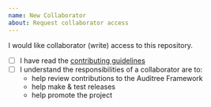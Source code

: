 ```yaml
---
name: New Collaborator
about: Request collaborator access
---
```


I would like collaborator (write) access to this repository.

- [ ] I have read the [contributing guidelines][CONTRIBUTING]
- [ ] I understand the responsibilities of a collaborator are to:
  - help review contributions to the Auditree Framework
  - help make & test releases
  - help promote the project

[CONTRIBUTING]: https://github.com/ComplianceAsCode/auditree-framework/blob/master/CONTRIBUTING.md
